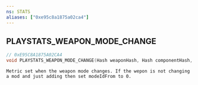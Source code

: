 ```yaml
---
ns: STATS
aliases: ["0xe95c8a1875a02ca4"]
---
```

## PLAYSTATS_WEAPON_MODE_CHANGE

```c
// 0xE95C8A1875A02CA4
void PLAYSTATS_WEAPON_MODE_CHANGE(Hash weaponHash, Hash componentHash, Hash componentHash);
```

```
Metric set when the weapon mode changes. If the wepon is not changing a mod and just adding then set modeIdFrom to 0.
```
